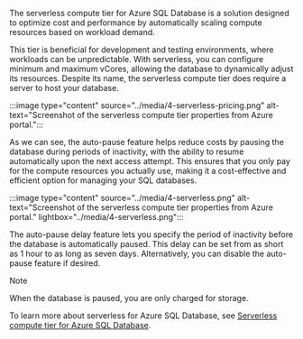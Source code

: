 The serverless compute tier for Azure SQL Database is a solution designed to optimize cost and performance by automatically scaling compute resources based on workload demand.

This tier is beneficial for development and testing environments, where workloads can be unpredictable. With serverless, you can configure minimum and maximum vCores, allowing the database to dynamically adjust its resources. Despite its name, the serverless compute tier does require a server to host your database.

:::image type="content" source="../media/4-serverless-pricing.png" alt-text="Screenshot of the serverless compute tier properties from Azure portal.":::

As we can see, the auto-pause feature helps reduce costs by pausing the database during periods of inactivity, with the ability to resume automatically upon the next access attempt. This ensures that you only pay for the compute resources you actually use, making it a cost-effective and efficient option for managing your SQL databases.

:::image type="content" source="../media/4-serverless.png" alt-text="Screenshot of the serverless compute tier properties from Azure portal." lightbox="../media/4-serverless.png":::

The auto-pause delay feature lets you specify the period of inactivity before the database is automatically paused. This delay can be set from as short as 1 hour to as long as seven days. Alternatively, you can disable the auto-pause feature if desired.

> [!NOTE]
> When the database is paused, you are only charged for storage.

To learn more about serverless for Azure SQL Database, see [Serverless compute tier for Azure SQL Database](/azure/azure-sql/database/serverless-tier-overview?view=azuresql&tabs=general-purpose).
